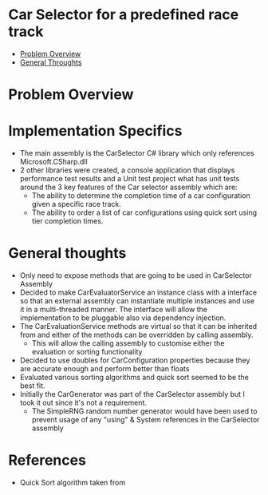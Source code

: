 ﻿# Car Selector for a predefined race track

 - [Problem Overview](#Problem-Overview)
 - [General Throughts](#General-Thoughts)

# Problem Overview

# Implementation Specifics

- The main assembly is the CarSelector C# library which only references Microsoft.CSharp.dll
- 2 other libraries were created, a console application that displays performance test results
and a Unit test project what has unit tests around the 3 key features of the Car selector assembly
which are:
	- The ability to determine the completion time of a car configuration given a specific race track.
	- The ability to order a list of car configurations using quick sort using tier completion times.

# General thoughts

- Only need to expose methods that are going to be used in CarSelector Assembly
- Decided to make CarEvaluatorService an instance class with a interface so that 
an external assembly can instantiate multiple instances and use it in a multi-threaded manner.
The interface will allow the implementation to be pluggable also via dependency injection.
- The CarEvaluationService methods are virtual so that it can be inherited from and either of the methods can be overridden by calling assembly.
	- This will allow the calling assembly to customise either the evaluation or sorting functionality
- Decided to use doubles for CarConfiguration properties because they are accurate enough and perform better than floats
- Evaluated various sorting algorithms and quick sort seemed to be the best fit.
- Initially the CarGenerator was part of the CarSelector assembly but I took it out since it's not a requirement.
	- The SimpleRNG random number generator would have been used to prevent usage of any "using"  & System references in the CarSelector assembly

# References

- Quick Sort algorithm taken from 